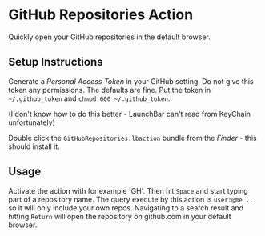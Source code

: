 # GitHub Repositories Action

Quickly open your GitHub repositories in the default browser.

## Setup Instructions

Generate a _Personal Access Token_ in your GitHub setting. Do not give this token any permissions. The defaults are fine. Put the token in `~/.github_token` and `chmod 600 ~/.github_token`.

(I don't know how to do this better - LaunchBar can't read from KeyChain unfortunately)

Double click the `GitHubRepositories.lbaction` bundle from the _Finder_ - this should install it.

## Usage

Activate the action with for example 'GH'. Then hit `Space` and start typing part of a repository name. The query execute by this action is `user:@me ...` so it will only include your own repos. Navigating to a search result and hitting `Return` will open the repository on github.com in your default browser.

